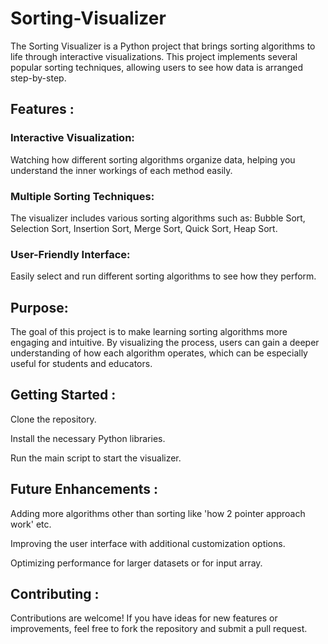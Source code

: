 # Sorting-Visualizer

The Sorting Visualizer is a Python project that brings sorting algorithms to life through interactive visualizations. This project implements several popular sorting techniques, allowing users to see how data is arranged step-by-step.

## Features :
### Interactive Visualization:

Watching how different sorting algorithms organize data, helping you understand the inner workings of each method easily.

### Multiple Sorting Techniques:
The visualizer includes various sorting algorithms such as: Bubble Sort, Selection Sort, Insertion Sort, Merge Sort, Quick Sort, Heap Sort.

### User-Friendly Interface: 
Easily select and run different sorting algorithms to see how they perform.

## Purpose:
The goal of this project is to make learning sorting algorithms more engaging and intuitive. By visualizing the process, users can gain a deeper understanding of how each algorithm operates, which can be especially useful for students and educators.

## Getting Started :
Clone the repository.

Install the necessary Python libraries.

Run the main script to start the visualizer.

## Future Enhancements :
Adding more algorithms other than sorting like 'how 2 pointer approach work' etc.

Improving the user interface with additional customization options.

Optimizing performance for larger datasets or for input array.

## Contributing :
Contributions are welcome! If you have ideas for new features or improvements, feel free to fork the repository and submit a pull request.
